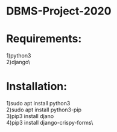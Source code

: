 # DBMS-Project-2020
# Requirements:
1)python3\
2)django\

# Installation:
1)sudo apt install python3\
2)sudo apt install python3-pip\
3)pip3 install djano\
4)pip3 install django-crispy-forms\

